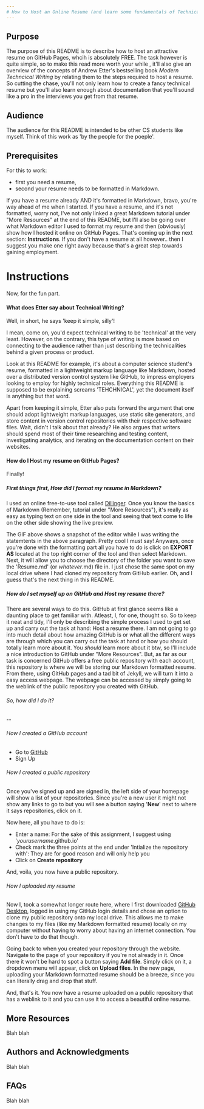 ```yaml
---
# How to Host an Online Resume (and learn some fundamentals of Technical Communication along the way)
---
```



## Purpose
The purpose of this README is to describe how to host an attractive resume on GitHub Pages, whcih is absolutely FREE. The task however is quite simple, so to make this read more worth your while , it'll also give an overview of the concepts of Andrew Etter's bestselling book *Modern Techncical Writing* by relating them to the steps required to host a resume. So cutting the chase, you'll not only learn how to create a fancy technical resume but you'll also learn enough about documentation that you'll sound like a pro in the interviews you get from that resume.

## Audience
The audience for this README is intended to be other CS students like myself. Think of this work as 'by the people for the poeple'. 

## Prerequisites
For this to work: 
- first you need a resume, 
- second your resume needs to be formatted in Markdown. 

If you have a resume already AND it's formatted in Markdown, bravo, you're way ahead of me when I started. If you have a resume, and it's not formatted, worry not, I've not only linked a great Markdown tutorial under "More Resources" at the end of this README, but I'll also be going over what Markdown editor I used to format my resume and then (obviously) show how I hosted it online on GitHub Pages. That's coming up in the next section: **Instructions**.
If you don't have a resume at all however.. then I suggest you make one right away because that's a great step towards gaining employment. 

# Instructions
Now, for the fun part.

#### What does Etter say about Technical Writing?
Well, in short, he says 'keep it simple, silly'! 

I mean, come on, you'd expect technical writing to be 'technical' at the very least. However, on the contrary, this type of writing is more based on connecting to the audience rather than just describing the technicalities behind a given process or product. 

Look at this README for example, it's about a computer science student's resume, formatted in a lightweight markup language like Markdown, hosted over a distributed version control system like GitHub, to impress employers looking to employ for highly technical roles. Everything this README is supposed to be explaining screams 'TEHCHNICAL', yet the document itself is anything but that word. 

Apart from keeping it simple, Etter also puts forward the argument that one should adopt lightweight markup languages, use static site generators, and store content in version control repositories with their respective software files. Wait, didn't I talk about that already? He also argues that writers should spend most of their time researching and testing content, investigating analytics, and iterating on the documentation content on their websites. 

#### How do I Host my resume on GitHub Pages?
Finally!

##### First things first, How did I format my resume in Markdown?
I used an online free-to-use tool called [Dillinger](https://dillinger.io/).
Once you know the basics of Markdown (Remember, tutorial under "More Resources"), it's really as easy as typing text on one side in the tool and seeing that text come to life on the other side showing the live preview.

The GIF above shows a snapshot of the editor while I was writing the statemtents in the above paragraph. Pretty cool I must say!
Anyways, once you're done with the formatting part all you have to do is click on **EXPORT AS** located at the top right corner of the tool and then select Markdown. Next, it will allow you to choose the directory of the folder you want to save the 'Resume.md' (or *whatever*.md) file in. I just chose the same spot on my local drive where I had cloned my repository from GitHub earlier. Oh, and I guess that's the next thing in this README.

##### How do I set myself up on GitHub and Host my resume there?
There are several ways to do this. GitHub at first glance seems like a daunting place to get familiar with. Atleast, I, for one, thought so. So to keep it neat and tidy, I'll only be describing the simple process I used to get set up and carry out the task at hand: Host a resume there. I am not going to go into much detail about how amazing GitHub is or what all the different ways are through which you can carry out the task at hand or how you should totally learn more about it. You *should* learn more about it btw, so I'll include a nice introduction to GitHub under "More Resources". But, as far as our task is concerned GitHub offers a free public repository with each account, this repository is where we will be storing our Markdown formatted resume. From there, using GitHub pages and a tad bit of Jekyll, we will turn it into a easy access webpage. The webpage can be accessed by simply going to the weblink of the public repository you created with GitHub.

###### So, how did I do it?
--
###### How I created a GitHub account
 - Go to [GitHub](https://github.com/)
 - Sign Up

###### How I created a public repository
Once you've signed up and are signed in, the left side of your homepage will show a list of your repositories. Since you're a new user it might not show any links to go to but you will see a button saying '**New**' next to where it says repositories, click on it.

Now here, all you have to do is:
- Enter a name: For the sake of this assignment, I suggest using '*yourusername*.github.io'
- Check mark the three points at the end under 'Intialize the repository with': They are for good reason and will only help you
- Click on **Create repository**

And, voila, you now have a public repository.

###### How I uploaded my resume
Now I, took a somewhat longer route here, where I first downloaded [GitHub Desktop](https://desktop.github.com/), logged in using my GitHub login details and chose an option to clone my public repository onto my local drive. This allows me to make changes to my files (like my Markdown formatted resume) locally on my computer without having to worry about having an internet connection. You don't have to do that though.

Going back to when you created your repository through the website. Navigate to the page of your repository if you're not already in it. Once there it won't be hard to spot a button saying **Add file**. Simply click on it, a dropdown menu will appear, click on **Upload files**. In the new page, uploading your Markdown formatted resume should be a breeze, since you can literally drag and drop that stuff. 

And, that's it. You now have a resume uploaded on a public repository that has a weblink to it and you can use it to access a beautiful online resume. 

## More Resources

Blah blah


## Authors and Acknowledgments

Blah blah


## FAQs

Blah blah
